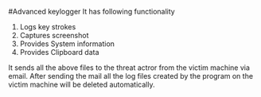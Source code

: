 #Advanced keylogger 
It has following functionality
1. Logs key strokes
2. Captures screenshot
3. Provides System information
4. Provides Clipboard data

It sends all the above files to the threat actror from the victim machine via email.
After sending the mail all the log files created by the program on the victim machine will be deleted automatically.
